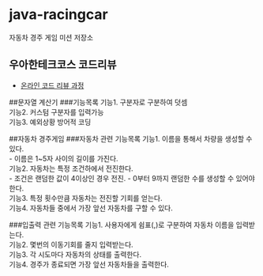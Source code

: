 # java-racingcar
자동차 경주 게임 미션 저장소

## 우아한테크코스 코드리뷰
* [온라인 코드 리뷰 과정](https://github.com/woowacourse/woowacourse-docs/blob/master/maincourse/README.md)

##문자열 계산기
###기능목록
기능1. 구분자로 구분하여 덧셈  
기능2. 커스텀 구분자를 입력가능  
기능3. 예외상황 방어적 코딩  

##자동차 경주게임
###자동차 관련 기능목록
기능1. 이름을 통해서 차량을 생성할 수 있다.  
    - 이름은 1~5자 사이의 길이를 가진다.  
기능2. 자동차는 특정 조건하에서 전진한다.  
    - 조건은 랜덤한 값이 4이상인 경우 전진.
    - 0부터 9까지 랜덤한 수를 생성할 수 있어야 한다.  
기능3. 특정 횟수만큼 자동차는 전진할 기회를 얻는다.  
기능4. 자동차들 중에서 가장 앞선 자동차를 구할 수 있다.  

###입출력 관련 기능목록
기능1. 사용자에게 쉼표(,)로 구분하여 자동차 이름을 입력받는다.  
기능2. 몇번의 이동기회를 줄지 입력받는다.  
기능3. 각 시도마다 자동차의 상태를 출력한다.  
기능4. 경주가 종료되면 가장 앞선 자동차들을 출력한다.  